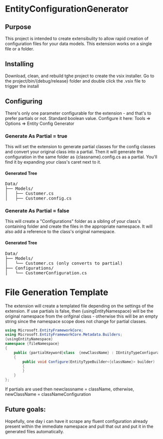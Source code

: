 # EntityConfigurationGenerator

## Purpose
This project is intended to create extensibulity to allow rapid creation of configuration files for your data models.
This extension works on a single file or a folder.

## Installing
Download, clean, and rebuild tghe project to create the vsix installer. 
Go to the project/bin/{debug/release} folder and double click the .vsix file to trigger the install

## Configuring
There's only one parameter configurable for the extension - and that's to prefer partials or not. Standard boolean value. 
Configure it here:
Tools => Options => Entity Config Generator

### Generate As Partial = true
This will set the extension to generate partial classes for the config classes and convert your original class into a partial.
Then it will generate the configuration in the same folder as {classname}.config.cs as a partial. 
You'll find it by expanding your class's caret next to it.
#### Generated Tree
<pre>
Data/
├── Models/
│   ├── Customer.cs
│   ├── Customer.config.cs
</pre>
### Generate As Partial = false
This will create a "Configurations" folder as a sibling of your class's containing folder and create the files in the appropriate namespace.
It will also add a reference to the class's original namespace.
#### Generated Tree
<pre>
Data/
├── Models/
│   └── Customer.cs (only converts to partial)
├── Configurations/
│   └── CustomerConfiguration.cs
</pre>


# File Generation Template
The extension will create a templated file depending on the settings of the extension. 
If use partials is false, then {usingEntityNamespace} will be the original namespace from the orifginal class - 
otherwise this will be an empty string since the namespace scope does not change for partial classes.

```cs
using Microsoft.EntityFrameworkCore;
using Microsoft.EntityFrameworkCore.Metadata.Builders;
{usingEntityNamespace}
namespace {fileNamespace}
{
	public {partialKeyword}class  {newClassName} : IEntityTypeConfiguration<{className}>
	{
		public void Configure(EntityTypeBuilder<{className}> builder)
		{
		}
	}
};
```
If partials are used then newclassname = className, otherwise, newClassName = classNameConfiguration


## Future goals:
Hopefully, one day i can have it scrape any fluent configuration already present within the immediate namespace and pull that out and put it 
in the generated files automatically.
